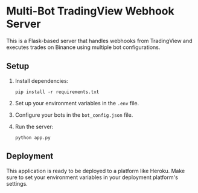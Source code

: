 # Multi-Bot TradingView Webhook Server

This is a Flask-based server that handles webhooks from TradingView and executes trades on Binance using multiple bot configurations.

## Setup

1. Install dependencies:
   ```
   pip install -r requirements.txt
   ```

2. Set up your environment variables in the `.env` file.

3. Configure your bots in the `bot_config.json` file.

4. Run the server:
   ```
   python app.py
   ```

## Deployment

This application is ready to be deployed to a platform like Heroku. Make sure to set your environment variables in your deployment platform's settings.